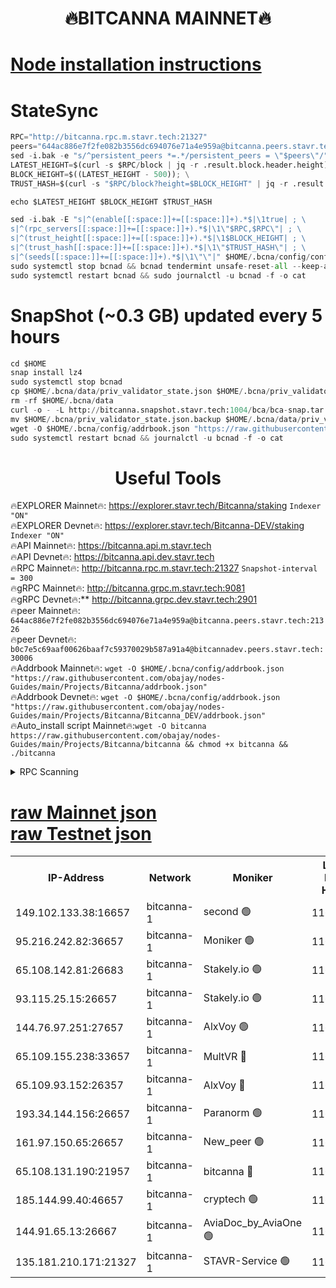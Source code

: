 <h1 align="center"> 🔥BITCANNA MAINNET🔥</h1>


[Node installation instructions](https://github.com/obajay/nodes-Guides/tree/main/Projects/Bitcanna)
=

# StateSync
```python
RPC="http://bitcanna.rpc.m.stavr.tech:21327"
peers="644ac886e7f2fe082b3556dc694076e71a4e959a@bitcanna.peers.stavr.tech:21326"
sed -i.bak -e "s/^persistent_peers *=.*/persistent_peers = \"$peers\"/" $HOME/.bcna/config/config.toml
LATEST_HEIGHT=$(curl -s $RPC/block | jq -r .result.block.header.height); \
BLOCK_HEIGHT=$((LATEST_HEIGHT - 500)); \
TRUST_HASH=$(curl -s "$RPC/block?height=$BLOCK_HEIGHT" | jq -r .result.block_id.hash)

echo $LATEST_HEIGHT $BLOCK_HEIGHT $TRUST_HASH

sed -i.bak -E "s|^(enable[[:space:]]+=[[:space:]]+).*$|\1true| ; \
s|^(rpc_servers[[:space:]]+=[[:space:]]+).*$|\1\"$RPC,$RPC\"| ; \
s|^(trust_height[[:space:]]+=[[:space:]]+).*$|\1$BLOCK_HEIGHT| ; \
s|^(trust_hash[[:space:]]+=[[:space:]]+).*$|\1\"$TRUST_HASH\"| ; \
s|^(seeds[[:space:]]+=[[:space:]]+).*$|\1\"\"|" $HOME/.bcna/config/config.toml
sudo systemctl stop bcnad && bcnad tendermint unsafe-reset-all --keep-addr-book
sudo systemctl restart bcnad && sudo journalctl -u bcnad -f -o cat
```
# SnapShot (~0.3 GB) updated every 5 hours
```python
cd $HOME
snap install lz4
sudo systemctl stop bcnad
cp $HOME/.bcna/data/priv_validator_state.json $HOME/.bcna/priv_validator_state.json.backup
rm -rf $HOME/.bcna/data
curl -o - -L http://bitcanna.snapshot.stavr.tech:1004/bca/bca-snap.tar.lz4 | lz4 -c -d - | tar -x -C $HOME/.bcna --strip-components 2
mv $HOME/.bcna/priv_validator_state.json.backup $HOME/.bcna/data/priv_validator_state.json
wget -O $HOME/.bcna/config/addrbook.json "https://raw.githubusercontent.com/obajay/nodes-Guides/main/Projects/Bitcanna/addrbook.json"
sudo systemctl restart bcnad && journalctl -u bcnad -f -o cat
```

 <h1 align="center"> Useful Tools</h1>

🔥EXPLORER Mainnet🔥:    https://explorer.stavr.tech/Bitcanna/staking          `Indexer "ON"` \
🔥EXPLORER Devnet🔥:     https://explorer.stavr.tech/Bitcanna-DEV/staking     `Indexer "ON"` \
🔥API Mainnet🔥:         https://bitcanna.api.m.stavr.tech \
🔥API Devnet🔥:          https://bitcanna.api.dev.stavr.tech \
🔥RPC Mainnet🔥:         http://bitcanna.rpc.m.stavr.tech:21327         `Snapshot-interval = 300` \
🔥gRPC Mainnet🔥:        http://bitcanna.grpc.m.stavr.tech:9081 \
🔥gRPC Devnet🔥:**       http://bitcanna.grpc.dev.stavr.tech:2901 \
🔥peer Mainnet🔥:        `644ac886e7f2fe082b3556dc694076e71a4e959a@bitcanna.peers.stavr.tech:21326` \
🔥peer Devnet🔥:         `b0c7e5c69aaf00626baaf7c59370029b587a91a4@bitcannadev.peers.stavr.tech:30006` \
🔥Addrbook Mainnet🔥:    ```wget -O $HOME/.bcna/config/addrbook.json "https://raw.githubusercontent.com/obajay/nodes-Guides/main/Projects/Bitcanna/addrbook.json"``` \
🔥Addrbook Devnet🔥:    ```wget -O $HOME/.bcna/config/addrbook.json "https://raw.githubusercontent.com/obajay/nodes-Guides/main/Projects/Bitcanna/Bitcanna_DEV/addrbook.json"``` \
🔥Auto_install script Mainnet🔥:```wget -O bitcanna https://raw.githubusercontent.com/obajay/nodes-Guides/main/Projects/Bitcanna/bitcanna && chmod +x bitcanna && ./bitcanna```



<details>
<summary>RPC Scanning</summary>

<h2 align="center"> We scan nodes in real time every 4 hours. And we provide the final result of RPC endpoints.
We cannot influence the operation of these nodes in any way. </h2>


```python
If Voting Power is higher than 0 --> then the Node is a validator of the network and may be subject to attack and be a potential threat to the chain.
```
```python
We marked such validators with a red symbol
```

</details>

[raw Mainnet json](https://rpc-check.bcam.stavr.tech/bcam/rpc-bcam-result.json) \
[raw Testnet json](https://github.com/obajay/StateSync-snapshots/tree/main/Projects/Bitcanna/Rpc-Check-Testnet)
=



<table><tr><th>IP-Address</th><th>Network</th><th>Moniker</th><th>Latest Block Height</th><th>Earliest Block Height</th><th>Catching Up</th><th>Tx Index</th><th>Voting Power</th><th>Scan Time</th></tr><tr><td>149.102.133.38:16657</td><td>bitcanna-1</td><td>second 🟢</td><td>11609088</td><td>1</td><td>False</td><td>on</td><td>0</td><td>2023-12-10T02:33:34.356877593UTC</td></tr><tr><td>95.216.242.82:36657</td><td>bitcanna-1</td><td>Moniker 🟢</td><td>11609081</td><td>5776907</td><td>False</td><td>on</td><td>0</td><td>2023-12-10T02:32:47.596587655UTC</td></tr><tr><td>65.108.142.81:26683</td><td>bitcanna-1</td><td>Stakely.io 🟢</td><td>11609083</td><td>6152001</td><td>False</td><td>on</td><td>0</td><td>2023-12-10T02:33:04.954481660UTC</td></tr><tr><td>93.115.25.15:26657</td><td>bitcanna-1</td><td>Stakely.io 🟢</td><td>11609082</td><td>6520001</td><td>False</td><td>on</td><td>0</td><td>2023-12-10T02:32:58.362823294UTC</td></tr><tr><td>144.76.97.251:27657</td><td>bitcanna-1</td><td>AlxVoy 🟢</td><td>11609087</td><td>8805201</td><td>False</td><td>on</td><td>0</td><td>2023-12-10T02:33:25.784542749UTC</td></tr><tr><td>65.109.155.238:33657</td><td>bitcanna-1</td><td>MultVR 🔴</td><td>11609084</td><td>9933415</td><td>False</td><td>on</td><td>349628</td><td>2023-12-10T02:33:09.838994924UTC</td></tr><tr><td>65.109.93.152:26357</td><td>bitcanna-1</td><td>AlxVoy 🔴</td><td>11609088</td><td>10824001</td><td>False</td><td>on</td><td>1391603</td><td>2023-12-10T02:33:34.932770271UTC</td></tr><tr><td>193.34.144.156:26657</td><td>bitcanna-1</td><td>Paranorm 🟢</td><td>11609085</td><td>10961301</td><td>False</td><td>on</td><td>0</td><td>2023-12-10T02:33:14.492189939UTC</td></tr><tr><td>161.97.150.65:26657</td><td>bitcanna-1</td><td>New_peer 🟢</td><td>11609084</td><td>11334001</td><td>False</td><td>on</td><td>0</td><td>2023-12-10T02:33:05.309817070UTC</td></tr><tr><td>65.108.131.190:21957</td><td>bitcanna-1</td><td>bitcanna 🔴</td><td>11609085</td><td>11509085</td><td>False</td><td>on</td><td>408286</td><td>2023-12-10T02:33:14.238224785UTC</td></tr><tr><td>185.144.99.40:46657</td><td>bitcanna-1</td><td>cryptech 🟢</td><td>11609080</td><td>11528001</td><td>False</td><td>on</td><td>0</td><td>2023-12-10T02:32:45.221307330UTC</td></tr><tr><td>144.91.65.13:26667</td><td>bitcanna-1</td><td>AviaDoc_by_AviaOne 🟢</td><td>11609086</td><td>11606001</td><td>False</td><td>on</td><td>0</td><td>2023-12-10T02:33:21.062971886UTC</td></tr><tr><td>135.181.210.171:21327</td><td>bitcanna-1</td><td>STAVR-Service 🟢</td><td>11609087</td><td>11607001</td><td>False</td><td>on</td><td>0</td><td>2023-12-10T02:33:25.506380081UTC</td></tr></table>
